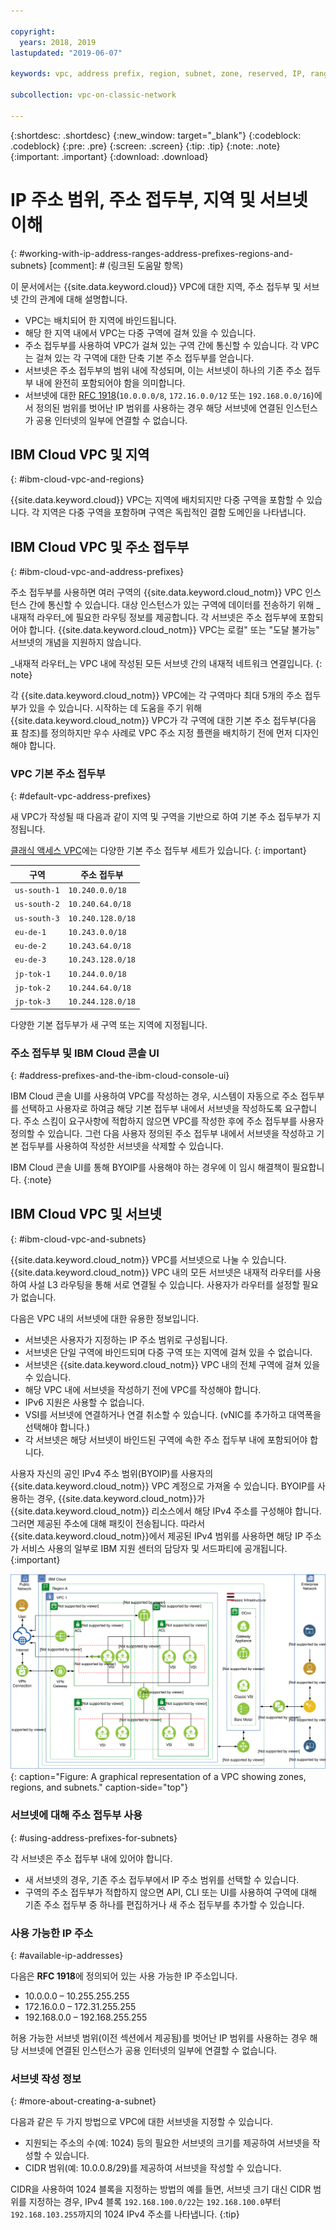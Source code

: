 ```yaml
---

copyright:
  years: 2018, 2019
lastupdated: "2019-06-07"

keywords: vpc, address prefix, region, subnet, zone, reserved, IP, ranges, deleting, creating, CIDR

subcollection: vpc-on-classic-network

---
```


{:shortdesc: .shortdesc}
{:new_window: target="_blank"}
{:codeblock: .codeblock}
{:pre: .pre}
{:screen: .screen}
{:tip: .tip}
{:note: .note}
{:important: .important}
{:download: .download}

# IP 주소 범위, 주소 접두부, 지역 및 서브넷 이해
{: #working-with-ip-address-ranges-address-prefixes-regions-and-subnets}
[comment]: # (링크된 도움말 항목)

이 문서에서는 {{site.data.keyword.cloud}} VPC에 대한 지역, 주소 접두부 및 서브넷 간의 관계에 대해 설명합니다.

* VPC는 배치되어 한 지역에 바인드됩니다.
* 해당 한 지역 내에서 VPC는 다중 구역에 걸쳐 있을 수 있습니다.
* 주소 접두부를 사용하여 VPC가 걸쳐 있는 구역 간에 통신할 수 있습니다. 각 VPC는 걸쳐 있는 각 구역에 대한 단축 기본 주소 접두부를 얻습니다.
* 서브넷은 주소 접두부의 범위 내에 작성되며, 이는 서브넷이 하나의 기존 주소 접두부 내에 완전히 포함되어야 함을 의미합니다.
* 서브넷에 대한 [RFC 1918](https://tools.ietf.org/html/rfc1918)(`10.0.0.0/8`, `172.16.0.0/12` 또는 `192.168.0.0/16`)에서 정의된 범위를 벗어난 IP 범위를 사용하는 경우 해당 서브넷에 연결된 인스턴스가 공용 인터넷의 일부에 연결할 수 없습니다.

## IBM Cloud VPC 및 지역
{: #ibm-cloud-vpc-and-regions}

{{site.data.keyword.cloud}} VPC는 지역에 배치되지만 다중 구역을 포함할 수 있습니다. 각 지역은 다중 구역을 포함하며 구역은 독립적인 결함 도메인을 나타냅니다.

## IBM Cloud VPC 및 주소 접두부
{: #ibm-cloud-vpc-and-address-prefixes}

주소 접두부를 사용하면 여러 구역의 {{site.data.keyword.cloud_notm}} VPC 인스턴스 간에 통신할 수 있습니다. 대상 인스턴스가 있는 구역에 데이터를 전송하기 위해 _내재적 라우터_에 필요한 라우팅 정보를 제공합니다. 각 서브넷은 주소 접두부에 포함되어야 합니다. {{site.data.keyword.cloud_notm}} VPC는 로컬" 또는 "도달 불가능" 서브넷의 개념을 지원하지 않습니다.

_내재적 라우터_는 VPC 내에 작성된 모든 서브넷 간의 내재적 네트워크 연결입니다.
{: note}

각 {{site.data.keyword.cloud_notm}} VPC에는 각 구역마다 최대 5개의 주소 접두부가 있을 수 있습니다. 시작하는 데 도움을 주기 위해 {{site.data.keyword.cloud_notm}} VPC가 각 구역에 대한 기본 주소 접두부(다음 표 참조)를 정의하지만 우수 사례로 VPC 주소 지정 플랜을 배치하기 전에 먼저 디자인해야 합니다. 

### VPC 기본 주소 접두부
{: #default-vpc-address-prefixes}

새 VPC가 작성될 때 다음과 같이 지역 및 구역을 기반으로 하여 기본 주소 접두부가 지정됩니다.

[클래식 액세스 VPC](/docs/vpc-on-classic?topic=vpc-on-classic-setting-up-access-to-your-classic-infrastructure-from-vpc#classic-access-default-address-prefixes)에는 다양한 기본 주소 접두부 세트가 있습니다.
{: important}

구역           |주소 접두부 
---------------|---------------
`us-south-1`   |`10.240.0.0/18`
`us-south-2`   |`10.240.64.0/18`
`us-south-3`   |`10.240.128.0/18`
`eu-de-1`      |`10.243.0.0/18`
`eu-de-2`      |`10.243.64.0/18`
`eu-de-3`      |`10.243.128.0/18`
`jp-tok-1`     |`10.244.0.0/18`
`jp-tok-2`     |`10.244.64.0/18`
`jp-tok-3`     |`10.244.128.0/18`

다양한 기본 접두부가 새 구역 또는 지역에 지정됩니다.

### 주소 접두부 및 IBM Cloud 콘솔 UI
{: #address-prefixes-and-the-ibm-cloud-console-ui}

IBM Cloud 콘솔 UI를 사용하여 VPC를 작성하는 경우, 시스템이 자동으로 주소 접두부를 선택하고 사용자로 하여금 해당 기본 접두부 내에서 서브넷을 작성하도록 요구합니다. 주소 스킴이 요구사항에 적합하지 않으면 VPC를 작성한 후에 주소 접두부를 사용자 정의할 수 있습니다. 그런 다음 사용자 정의된 주소 접두부 내에서 서브넷을 작성하고 기본 접두부를 사용하여 작성한 서브넷을 삭제할 수 있습니다.

IBM Cloud 콘솔 UI를 통해 BYOIP를 사용해야 하는 경우에 이 임시 해결책이 필요합니다.
{:note}

## IBM Cloud VPC 및 서브넷
{: #ibm-cloud-vpc-and-subnets}

{{site.data.keyword.cloud_notm}} VPC를 서브넷으로 나눌 수 있습니다. {{site.data.keyword.cloud_notm}} VPC 내의 모든 서브넷은 내재적 라우터를 사용하여 사설 L3 라우팅을 통해 서로 연결될 수 있습니다. 사용자가 라우터를 설정할 필요가 없습니다.

다음은 VPC 내의 서브넷에 대한 유용한 정보입니다.

* 서브넷은 사용자가 지정하는 IP 주소 범위로 구성됩니다.
* 서브넷은 단일 구역에 바인드되며 다중 구역 또는 지역에 걸쳐 있을 수 없습니다.
* 서브넷은 {{site.data.keyword.cloud_notm}} VPC 내의 전체 구역에 걸쳐 있을 수 있습니다.
* 해당 VPC 내에 서브넷을 작성하기 전에 VPC를 작성해야 합니다.
* IPv6 지원은 사용할 수 없습니다.
* VSI를 서브넷에 연결하거나 연결 취소할 수 있습니다. (vNIC를 추가하고 대역폭을 선택해야 합니다.)
* 각 서브넷은 해당 서브넷이 바인드된 구역에 속한 주소 접두부 내에 포함되어야 합니다.

사용자 자신의 공인 IPv4 주소 범위(BYOIP)를 사용자의 {{site.data.keyword.cloud_notm}} VPC 계정으로 가져올 수 있습니다. BYOIP를 사용하는 경우, {{site.data.keyword.cloud_notm}}가 {{site.data.keyword.cloud_notm}} 리소스에서 해당 IPv4 주소를 구성해야 합니다. 그러면 제공된 주소에 대해 패킷이 전송됩니다. 따라서 {{site.data.keyword.cloud_notm}}에서 제공된 IPv4 범위를 사용하면 해당 IP 주소가 서비스 사용의 일부로 IBM 지원 센터의 담당자 및 서드파티에 공개됩니다.
{:important}

![IBM Cloud VPC 개요](images/vpc-experience.svg "IBM Cloud VPC 개요"){: caption="Figure: A graphical representation of a VPC showing zones, regions, and subnets." caption-side="top"}

### 서브넷에 대해 주소 접두부 사용
{: #using-address-prefixes-for-subnets}

각 서브넷은 주소 접두부 내에 있어야 합니다.
 * 새 서브넷의 경우, 기존 주소 접두부에서 IP 주소 범위를 선택할 수 있습니다.
 * 구역의 주소 접두부가 적합하지 않으면 API, CLI 또는 UI를 사용하여 구역에 대해 기존 주소 접두부 중 하나를 편집하거나 새 주소 접두부를 추가할 수 있습니다.

### 사용 가능한 IP 주소
{: #available-ip-addresses}

다음은 **RFC 1918**에 정의되어 있는 사용 가능한 IP 주소입니다.

 * 10.0.0.0 – 10.255.255.255
 * 172.16.0.0 – 172.31.255.255
 * 192.168.0.0 – 192.168.255.255

허용 가능한 서브넷 범위(이전 섹션에서 제공됨)를 벗어난 IP 범위를 사용하는 경우 해당 서브넷에 연결된 인스턴스가 공용 인터넷의 일부에 연결할 수 없습니다.

### 서브넷 작성 정보
{: #more-about-creating-a-subnet}

다음과 같은 두 가지 방법으로 VPC에 대한 서브넷을 지정할 수 있습니다.
  * 지원되는 주소의 수(예: 1024) 등의 필요한 서브넷의 크기를 제공하여 서브넷을 작성할 수 있습니다.
  * CIDR 범위(예: 10.0.0.8/29)를 제공하여 서브넷을 작성할 수 있습니다.

CIDR을 사용하여 1024 블록을 지정하는 방법의 예를 들면, 서브넷 크기 대신 CIDR 범위를 지정하는 경우, IPv4 블록 `192.168.100.0/22`는 `192.168.100.0`부터 `192.168.103.255`까지의 1024 IPv4 주소를 나타냅니다.
{:tip}

